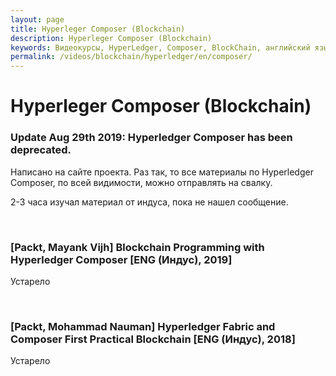```yaml
---
layout: page
title: Hyperleger Composer (Blockchain)
description: Hyperleger Composer (Blockchain)
keywords: Видеокурсы, HyperLedger, Composer, BlockChain, английский язык
permalink: /videos/blockchain/hyperledger/en/composer/
---
```


# Hyperleger Composer (Blockchain)

### Update Aug 29th 2019: Hyperledger Composer has been deprecated.

Написано на сайте проекта. Раз так, то все материалы по Hyperledger Composer, по всей видимости, можно отправлять на свалку.

2-3 часа изучал материал от индуса, пока не нашел сообщение.

<br/>

### [Packt, Mayank Vijh] Blockchain Programming with Hyperledger Composer [ENG (Индус), 2019]

Устарело

<br/>

### [Packt, Mohammad Nauman] Hyperledger Fabric and Composer First Practical Blockchain [ENG (Индус), 2018]

Устарело

<!--

**Hyperledger Composer:**

https://hyperledger.github.io/composer/latest/installing/installing-prereqs.html#ubuntu

    $ curl -O https://hyperledger.github.io/composer/latest/prereqs-ubuntu.sh
    $ chmod u+x prereqs-ubuntu.sh

    $ ./prereqs-ubuntu.sh

<br/>

    $ npm install -g composer-cli
    $ npm install -g composer-rest-server
    $ npm install -g generator-hyperledger-composer
    $ npm install -g yo
    $ npm install -g composer-playground

<br/>

    $ npm install --save composer-client
    $ npm install --save composer-admin

<br/>

### Устанавливаем Hyperledger Fabric Dev Servers

    $ mkdir ~/fabric-tools && cd ~/fabric-tools
    $ curl -O https://raw.githubusercontent.com/hyperledger/composer-tools/master/packages/fabric-dev-servers/fabric-dev-servers.tar.gz

    $ tar xvzf fabric-dev-servers.tar.gz

<br/>

    $ cd ~/fabric-tools

<br/>

    $ export FABRIC_VERSION=hlfv11

<br/>

    $ ./downloadFabric.sh
    $ ./startFabric.sh
    $ ./createPeerAdminCard.sh

<br/>
    // Стоп
    $ ./stopFabric.sh
    $ ./teardownFabric.sh

<br/>

-->
